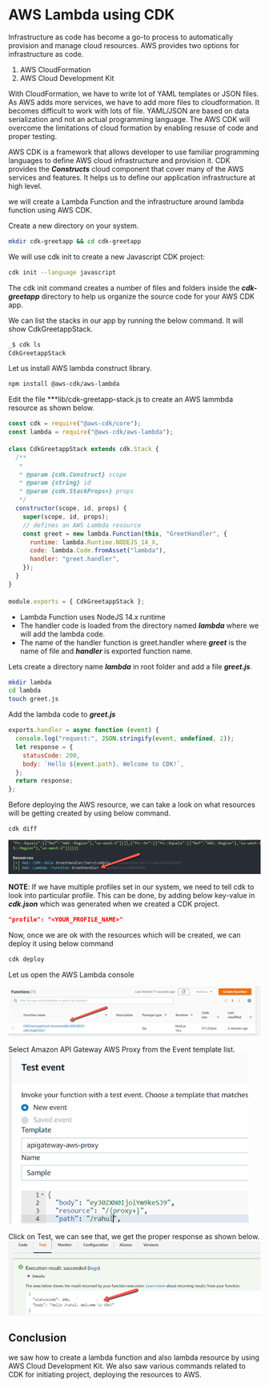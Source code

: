 # AWS Lambda using CDK

Infrastructure as code has become a go-to process to automatically provision and manage cloud resources. AWS provides two options for infrastructure as code.

1. AWS CloudFormation
2. AWS Cloud Development Kit

With CloudFormation, we have to write lot of YAML templates or JSON files. As AWS adds more services, we have to add more files to cloudformation. It becomes difficult to work with lots of file. YAML/JSON are based on data serialization and not an actual programming language. The AWS CDK will overcome the limitations of cloud formation by enabling resuse of code and proper testing.

AWS CDK is a framework that allows developer to use familiar programming languages to define AWS cloud infrastructure and provision it. CDK provides the **_Constructs_** cloud component that cover many of the AWS services and features. It helps us to define our application infrastructure at high level.

we will create a Lambda Function and the infrastructure around lambda function using AWS CDK.

Create a new directory on your system.

```sh
mkdir cdk-greetapp && cd cdk-greetapp
```

We will use cdk init to create a new Javascript CDK project:

```sh
cdk init --language javascript
```

The cdk init command creates a number of files and folders inside the **_cdk-greetapp_** directory to help us organize the source code for your AWS CDK app.

We can list the stacks in our app by running the below command. It will show CdkGreetappStack.

```sh
_$ cdk ls
CdkGreetappStack
```

Let us install AWS lambda construct library.

```sh
npm install @aws-cdk/aws-lambda
```

Edit the file \*\*\*lib/cdk-greetapp-stack.js to create an AWS lammbda resource as shown below.

```javascript
const cdk = require("@aws-cdk/core");
const lambda = require("@aws-cdk/aws-lambda");

class CdkGreetappStack extends cdk.Stack {
  /**
   *
   * @param {cdk.Construct} scope
   * @param {string} id
   * @param {cdk.StackProps=} props
   */
  constructor(scope, id, props) {
    super(scope, id, props);
    // defines an AWS Lambda resource
    const greet = new lambda.Function(this, "GreetHandler", {
      runtime: lambda.Runtime.NODEJS_14_X,
      code: lambda.Code.fromAsset("lambda"),
      handler: "greet.handler",
    });
  }
}

module.exports = { CdkGreetappStack };
```

- Lambda Function uses NodeJS 14.x runtime
- The handler code is loaded from the directory named **_lambda_** where we will add the lambda code.
- The name of the handler function is greet.handler where **_greet_** is the name of file and **_handler_** is exported function name.

Lets create a directory name **_lambda_** in root folder and add a file **_greet.js_**.

```sh
mkdir lambda
cd lambda
touch greet.js
```

Add the lambda code to **_greet.js_**

```javascript
exports.handler = async function (event) {
  console.log("request:", JSON.stringify(event, undefined, 2));
  let response = {
    statusCode: 200,
    body: `Hello ${event.path}. Welcome to CDK!`,
  };
  return response;
};
```

Before deploying the AWS resource, we can take a look on what resources will be getting created by using below command.

```sh
cdk diff
```

![resource-created](../images/resource-created.png)

**NOTE**: If we have multiple profiles set in our system, we need to tell cdk to look into particular profile. This can be done, by adding below key-value in **_cdk.json_** which was generated when we created a CDK project.

```json
"profile": "<YOUR_PROFILE_NAME>"
```

Now, once we are ok with the resources which will be created, we can deploy it using below command

```sh
cdk deploy
```

Let us open the AWS Lambda console

![greet-function](../images/greet-function.png)

Select Amazon API Gateway AWS Proxy from the Event template list.
![sample-test](../images/sample-test.png)

Click on Test, we can see that, we get the proper response as shown below.
![test-pass-lambda](../images/test-pass-lambda.png)

## Conclusion

we saw how to create a lambda function and also lambda resource by using AWS Cloud Development Kit. We also saw various commands related to CDK for initiating project, deploying the resources to AWS.
